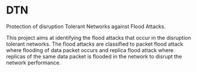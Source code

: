 # DTN
Protection of disruption Tolerant Networks against Flood Attacks.

This project aims at identifying the flood attacks that occur in the disruption tolerant networks.
The flood attacks are classified to packet flood attack where flooding of data packet occurs and replica flood attack where replicas of the same data packet is flooded in the network to disrupt the network performance.
